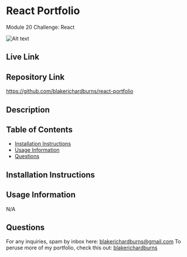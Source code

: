 # React Portfolio
Module 20 Challenge: React

![Alt text](./public/assets/screenshot.JPG "Screenshot")

## Live Link


## Repository Link
https://github.com/blakerichardburns/react-portfolio

## Description


  ## Table of Contents
  * [Installation Instructions](#installation-instructions)
  * [Usage Information](#usage-information)
  * [Questions](#questions)

  ## Installation Instructions


  ## Usage Information
  N/A

  ## Questions
  For any inquiries, spam by inbox here: blakerichardburns@gmail.com
  To peruse more of my portfolio, check this out: [blakerichardburns](https://github.com/blakerichardburns)